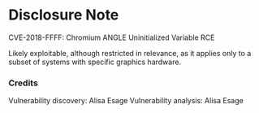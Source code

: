 # Disclosure Note

CVE-2018-FFFF: Chromium ANGLE Uninitialized Variable RCE

Likely exploitable, although restricted in relevance, as it applies only to a subset of systems with specific graphics hardware.

### Credits

Vulnerability discovery: Alisa Esage
Vulnerability analysis: Alisa Esage
